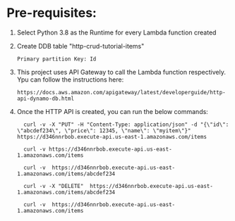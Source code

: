 # Pre-requisites: 

1. Select Python 3.8 as the Runtime for every Lambda function created
2. Create DDB table "http-crud-tutorial-items"

       Primary partition Key: Id
3. This project uses API Gateway to call the Lambda function respectively. Ypu can follow the instructions here:  

       https://docs.aws.amazon.com/apigateway/latest/developerguide/http-api-dynamo-db.html

4. Once the HTTP API is created, you can run the below commands:

         curl -v -X "PUT" -H "Content-Type: application/json" -d "{\"id\": \"abcdef234\", \"price\": 12345, \"name\": \"myitem\"}" https://d346nnrbob.execute-api.us-east-1.amazonaws.com/items
         
         curl -v https://d346nnrbob.execute-api.us-east-1.amazonaws.com/items
         
         curl -v  https://d346nnrbob.execute-api.us-east-1.amazonaws.com/items/abcdef234
         
         curl -v -X "DELETE"  https://d346nnrbob.execute-api.us-east-1.amazonaws.com/items/abcdef234
         
         curl -v  https://d346nnrbob.execute-api.us-east-1.amazonaws.com/items